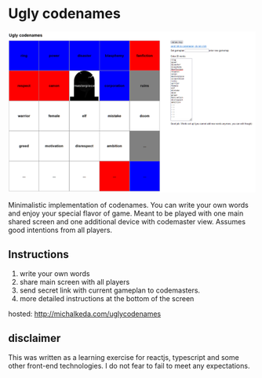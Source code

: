 # Ugly codenames

<img src="./images_readme/screenshot.png" alt="Screenshot of uglycodenames" />

Minimalistic implementation of codenames. You can write your own words and enjoy your special flavor of game. Meant to be played with one main shared screen and one additional device with codemaster view. Assumes good intentions from all players.

## Instructions
1. write your own words
2. share main screen with all players
3. send secret link with current gameplan to codemasters.
4. more detailed instructions at the bottom of the screen

hosted: http://michalkeda.com/uglycodenames



## disclaimer
This was written as a learning exercise for reactjs, typescript and some other front-end technologies. I do not fear to fail to meet any expectations.